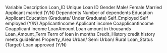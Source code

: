 Variable 	Description
Loan_ID 	Unique Loan ID
Gender 	Male/ Female
Married 	Applicant married (Y/N)
Dependents 	Number of dependents
Education 	Applicant Education (Graduate/ Under Graduate)
Self_Employed 	Self employed (Y/N)
ApplicantIncome 	Applicant income
CoapplicantIncome 	Coapplicant income
LoanAmount 	Loan amount in thousands
Loan_Amount_Term 	Term of loan in months
Credit_History 	credit history meets guidelines
Property_Area 	Urban/ Semi Urban/ Rural
Loan_Status 	(Target) Loan approved (Y/N)
